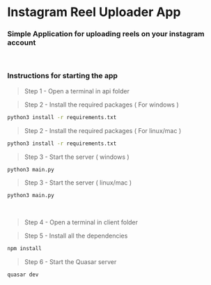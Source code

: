# Instagram Reel Uploader App

### Simple Application for uploading reels on your instagram account

<br/>

### Instructions for starting the app
> Step 1 - Open a terminal in api folder

> Step 2 - Install the required packages ( For windows ) 

```sh
python3 install -r requirements.txt
```

> Step 2 - Install the required packages ( For linux/mac ) 

```sh
python3 install -r requirements.txt
```

> Step 3 - Start the server ( windows )

```sh
python3 main.py
```

> Step 3 - Start the server ( linux/mac )

```sh
python3 main.py
```

<br/>

> Step 4 - Open a terminal in client folder

> Step 5 - Install all the dependencies

```sh
npm install
```

> Step 6 - Start the Quasar server

```sh
quasar dev
```

